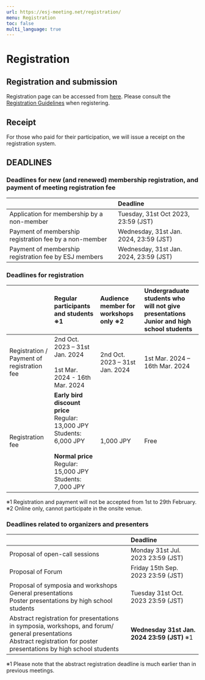 ```yaml
---
url: https://esj-meeting.net/registration/
menu: Registration
toc: false
multi_language: true
---
```


# Registration

## Registration and submission

Registration page can be accessed from [here](https://iap-jp.org/esj/conf/login_en.php).
Please consult the [Registration Guidelines](registration_guidelines) when registering.

## Receipt

For those who paid for their participation, we will issue a receipt on the registration system.
<!--TODO: サイト公開後にリンクを作成-->

## DEADLINES

### Deadlines for new (and renewed) membership registration, and payment of meeting registration fee

|                                                        | Deadline                               |
| :----------------------------------------------------- | :------------------------------------- |
| Application for membership by a non-member             | Tuesday, 31st Oct 2023, 23:59 (JST)    |
| Payment of membership registration fee by a non-member | Wednesday, 31st Jan. 2024, 23:59 (JST) |
| Payment of membership registration fee by ESJ members  | Wednesday, 31st Jan. 2024, 23:59 (JST) |

### Deadlines for registration

|                                            | Regular participants and students ※1                                                                                                             | Audience member for workshops only ※2 | Undergraduate students who will not give presentations<br>Junior and high school students |
| :----------------------------------------- | :------------------------------------------------------------------------------------------------------------------------------------------------ | :------------------------------------- | :---------------------------------------------------------------------------------------- |
| Registration / Payment of registration fee | 2nd Oct. 2023 – 31st Jan. 2024<br><br>1st Mar. 2024 - 16th Mar. 2024                                                                              | 2nd Oct. 2023 – 31st Jan. 2024         | 1st Mar. 2024 – 16th Mar. 2024                                                            |
| Registration fee                           | **Early bird discount price**<br>Regular: 13,000 JPY<br>Students: 6,000 JPY<br><br>**Normal price**<br>Regular: 15,000 JPY<br>Students: 7,000 JPY | 1,000 JPY                              | Free                                                                                      |

※1 Registration and payment will not be accepted from 1st to 29th February.
※2 Online only, cannot participate in the onsite venue.

### Deadlines related to organizers and presenters

|                                                                                                                                                                            | Deadline                                      |
| :------------------------------------------------------------------------------------------------------------------------------------------------------------------------- | :-------------------------------------------- |
| Proposal of open-call sessions                                                                                                                                             | Monday 31st Jul. 2023 23:59 (JST)             |
| Proposal of Forum                                                                                                                                                          | Friday 15th Sep. 2023 23:59 (JST)             |
| Proposal of symposia and workshops <br>General presentations<br>Poster presentations by high school students                                                               | Tuesday 31st Oct. 2023 23:59 (JST)            |
| Abstract registration for presentations in symposia, workshops, and forum/ general presentations<Br>Abstract registration for poster presentations by high school students | **Wednesday 31st Jan. 2024 23:59 (JST)** ※1  |

※1 Please note that the abstract registration deadline is much earlier than in previous meetings.
